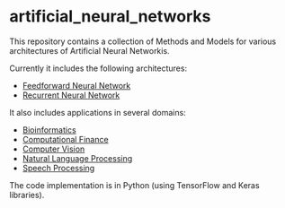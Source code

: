 # artificial_neural_networks
This repository contains a collection of Methods and Models for various architectures of Artificial Neural Networkis.

Currently it includes the following architectures:

* [Feedforward Neural Network](https://github.com/kourouklides/artificial_neural_networks/tree/master/code/architectures/feedforward_neural_networks)
* [Recurrent Neural Network](https://github.com/kourouklides/artificial_neural_networks/tree/master/code/architectures/recurrent_neural_networks)

It also includes applications in several domains:

- [Bioinformatics](https://github.com/kourouklides/artificial_neural_networks/tree/master/code/applications/bioinformatics)
- [Computational Finance](https://github.com/kourouklides/artificial_neural_networks/tree/master/code/applications/computational_finance)
- [Computer Vision](https://github.com/kourouklides/artificial_neural_networks/tree/master/code/applications/computer_vision)
- [Natural Language Processing](https://github.com/kourouklides/artificial_neural_networks/tree/master/code/applications/natural_language_processing)
- [Speech Processing](https://github.com/kourouklides/artificial_neural_networks/tree/master/code/applications/speech_processing)

The code implementation is in Python (using TensorFlow and Keras libraries).
